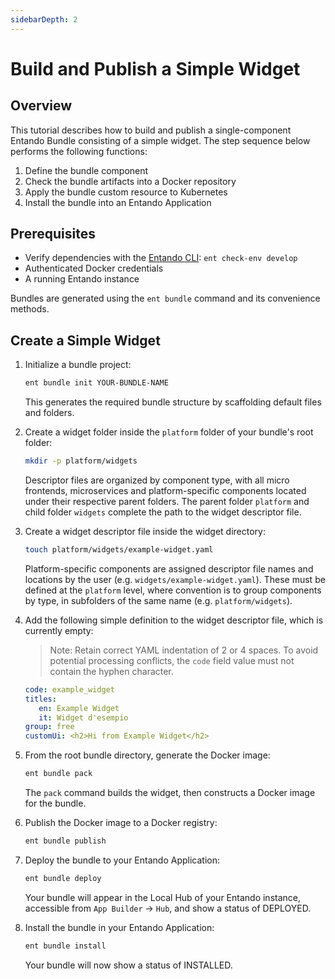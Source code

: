 ```yaml
---
sidebarDepth: 2
---
```

# Build and Publish a Simple Widget

## Overview

This tutorial describes how to build and publish a single-component Entando Bundle consisting of a simple widget. The step sequence below performs the following functions:

1. Define the bundle component
2. Check the bundle artifacts into a Docker repository
3. Apply the bundle custom resource to Kubernetes
4. Install the bundle into an Entando Application

## Prerequisites
* Verify dependencies with the [Entando CLI](../../../docs/getting-started/entando-cli.md#check-the-environment): `ent check-env develop`
* Authenticated Docker credentials
* A running Entando instance

Bundles are generated using the `ent bundle` command and its convenience methods.

## Create a Simple Widget

1. Initialize a bundle project:
   ``` sh
   ent bundle init YOUR-BUNDLE-NAME
   ```
   This generates the required bundle structure by scaffolding default files and folders.

2. Create a widget folder inside the `platform` folder of your bundle's root folder:
   ``` sh
   mkdir -p platform/widgets
   ```
   Descriptor files are organized by component type, with all micro frontends, microservices and platform-specific components located under their respective parent folders. The parent folder `platform` and child folder `widgets` complete the path to the widget descriptor file.
   
3. Create a widget descriptor file inside the widget directory:
   ``` sh
   touch platform/widgets/example-widget.yaml
   ```
   Platform-specific components are assigned descriptor file names and locations by the user (e.g. `widgets/example-widget.yaml`). These must be defined at the `platform` level, where convention is to group components by type, in subfolders of the same name (e.g. `platform/widgets`).


4. Add the following simple definition to the widget descriptor file, which is currently empty:
   >Note: Retain correct YAML indentation of 2 or 4 spaces. To avoid potential processing conflicts, the `code` field value must not contain the hyphen character.
   ``` yaml
   code: example_widget
   titles:
      en: Example Widget
      it: Widget d'esempio
   group: free
   customUi: <h2>Hi from Example Widget</h2>
   ```

5. From the root bundle directory, generate the Docker image:
   ``` sh
   ent bundle pack
   ```
   The `pack` command builds the widget, then constructs a Docker image for the bundle.

6. Publish the Docker image to a Docker registry:
   ``` sh
   ent bundle publish
   ```

7. Deploy the bundle to your Entando Application:
   ``` sh
   ent bundle deploy
   ```
   Your bundle will appear in the Local Hub of your Entando instance, accessible from `App Builder` → `Hub`, and show a status of DEPLOYED.

8. Install the bundle in your Entando Application:
   ``` sh
   ent bundle install
   ```
   Your bundle will now show a status of INSTALLED.